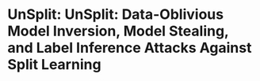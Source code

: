 # UnSplit: UnSplit: Data-Oblivious Model Inversion, Model Stealing, and Label Inference Attacks Against Split Learning